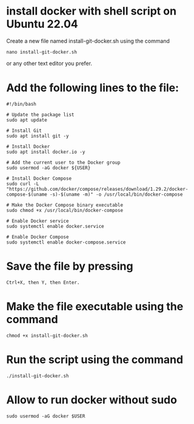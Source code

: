 
# install docker with shell script on Ubuntu 22.04

Create a new file named install-git-docker.sh using the command 

```
nano install-git-docker.sh 
```
or any other text editor you prefer.

# Add the following lines to the file:
    
```
#!/bin/bash

# Update the package list
sudo apt update

# Install Git
sudo apt install git -y

# Install Docker
sudo apt install docker.io -y

# Add the current user to the Docker group
sudo usermod -aG docker ${USER}

# Install Docker Compose
sudo curl -L "https://github.com/docker/compose/releases/download/1.29.2/docker-compose-$(uname -s)-$(uname -m)" -o /usr/local/bin/docker-compose

# Make the Docker Compose binary executable
sudo chmod +x /usr/local/bin/docker-compose

# Enable Docker service
sudo systemctl enable docker.service

# Enable Docker Compose
sudo systemctl enable docker-compose.service

```

# Save the file by pressing 
```
Ctrl+X, then Y, then Enter.
```
# Make the file executable using the command 
```
chmod +x install-git-docker.sh
```
# Run the script using the command 
```
./install-git-docker.sh
```

# Allow to run docker without sudo

```
sudo usermod -aG docker $USER

```